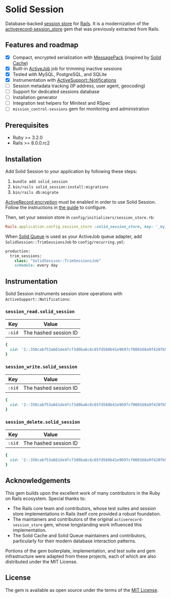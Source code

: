 # Solid Session

Database-backed [session store](https://guides.rubyonrails.org/security.html#session-storage) for [Rails](https://rubyonrails.org). It is a modernization of the [activerecord-session_store](https://github.com/rails/activerecord-session_store) gem that was previously extracted from Rails.

## Features and roadmap

- [x] Compact, encrypted serialization with [MessagePack](https://msgpack.org/) (inspired by [Solid Cache](https://github.com/rails/solid_cache))
- [x] Built-in [ActiveJob](https://edgeguides.rubyonrails.org/active_job_basics.html) job for trimming inactive sessions
- [x] Tested with MySQL, PostgreSQL, and SQLite
- [x] Instrumentation with [ActiveSupport::Notifications](https://guides.rubyonrails.org/active_support_instrumentation.html)
- [ ] Session metadata tracking (IP address, user agent, geocoding)
- [ ] Support for dedicated sessions database
- [ ] Installation generator
- [ ] Integration test helpers for Minitest and RSpec
- [ ] `mission_control-sessions` gem for monitoring and administration

## Prerequisites

- Ruby >= 3.2.0
- Rails >= 8.0.0.rc2

## Installation

Add Solid Session to your application by following these steps:

1. `bundle add solid_session`
2. `bin/rails solid_session:install:migrations`
3. `bin/rails db:migrate`

[ActiveRecord encryption](https://guides.rubyonrails.org/active_record_encryption.html) must be enabled in order to use Solid Session. Follow the instructions in [the guide](https://guides.rubyonrails.org/active_record_encryption.html#setup) to configure.

Then, set your session store in `config/initializers/session_store.rb`:

```ruby
Rails.application.config.session_store :solid_session_store, key: '_my_app_session`
```

When [Solid Queue](https://github.com/rails/solid_queue) is used as your ActiveJob queue adapter, add `SolidSession::TrimSessionsJob` to `config/recurring.yml`:

```ruby
production:
  trim_sessions:
    class: "SolidSession::TrimSessionsJob"
    schedule: every day
```

## Instrumentation

Solid Session instruments session store operations with `ActiveSupport::Notifications`:

### `session_read.solid_session`

| Key    | Value                 |
| ------ | --------------------- |
| `:sid` | The hashed session ID |

```ruby
{
  sid: '2::350cabf53a661de4fcf3d0ba6c6c65fd560b41e9697cf000168a9f420fb5366a'
}
```

### `session_write.solid_session`

| Key    | Value                 |
| ------ | --------------------- |
| `:sid` | The hashed session ID |

```ruby
{
  sid: '2::350cabf53a661de4fcf3d0ba6c6c65fd560b41e9697cf000168a9f420fb5366a'
}
```

### `session_delete.solid_session`

| Key    | Value                 |
| ------ | --------------------- |
| `:sid` | The hashed session ID |

```ruby
{
  sid: '2::350cabf53a661de4fcf3d0ba6c6c65fd560b41e9697cf000168a9f420fb5366a'
}
```

## Acknowledgements

This gem builds upon the excellent work of many contributors in the Ruby on Rails ecosystem. Special thanks to:

- The Rails core team and contributors, whose test suites and session store implementations in Rails itself core provided a robust foundation.
- The maintainers and contributors of the original `activerecord-session_store` gem, whose longstanding work influenced this implementation.
- The Solid Cache and Solid Queue maintainers and contributors, particularly for their modern database interaction patterns.

Portions of the gem boilerplate, implementation, and test suite and gem infrastructure were adapted from these projects, each of which are also distributed under the MIT License.

## License

The gem is available as open source under the terms of the [MIT License](https://opensource.org/licenses/MIT).
